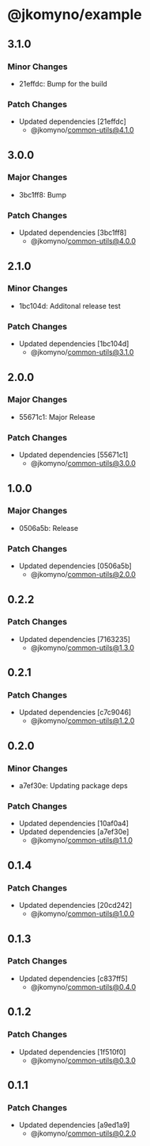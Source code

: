 # @jkomyno/example

## 3.1.0

### Minor Changes

- 21effdc: Bump for the build

### Patch Changes

- Updated dependencies [21effdc]
  - @jkomyno/common-utils@4.1.0

## 3.0.0

### Major Changes

- 3bc1ff8: Bump

### Patch Changes

- Updated dependencies [3bc1ff8]
  - @jkomyno/common-utils@4.0.0

## 2.1.0

### Minor Changes

- 1bc104d: Additonal release test

### Patch Changes

- Updated dependencies [1bc104d]
  - @jkomyno/common-utils@3.1.0

## 2.0.0

### Major Changes

- 55671c1: Major Release

### Patch Changes

- Updated dependencies [55671c1]
  - @jkomyno/common-utils@3.0.0

## 1.0.0

### Major Changes

- 0506a5b: Release

### Patch Changes

- Updated dependencies [0506a5b]
  - @jkomyno/common-utils@2.0.0

## 0.2.2

### Patch Changes

- Updated dependencies [7163235]
  - @jkomyno/common-utils@1.3.0

## 0.2.1

### Patch Changes

- Updated dependencies [c7c9046]
  - @jkomyno/common-utils@1.2.0

## 0.2.0

### Minor Changes

- a7ef30e: Updating package deps

### Patch Changes

- Updated dependencies [10af0a4]
- Updated dependencies [a7ef30e]
  - @jkomyno/common-utils@1.1.0

## 0.1.4

### Patch Changes

- Updated dependencies [20cd242]
  - @jkomyno/common-utils@1.0.0

## 0.1.3

### Patch Changes

- Updated dependencies [c837ff5]
  - @jkomyno/common-utils@0.4.0

## 0.1.2

### Patch Changes

- Updated dependencies [1f510f0]
  - @jkomyno/common-utils@0.3.0

## 0.1.1

### Patch Changes

- Updated dependencies [a9ed1a9]
  - @jkomyno/common-utils@0.2.0
